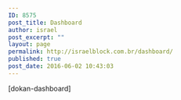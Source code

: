 ```yaml
---
ID: 8575
post_title: Dashboard
author: israel
post_excerpt: ""
layout: page
permalink: http://israelblock.com.br/dashboard/
published: true
post_date: 2016-06-02 10:43:03
---
```

[dokan-dashboard]